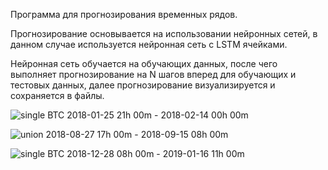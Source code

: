Программа для прогнозирования временных рядов.

Прогнозирование основывается на использовании нейронных сетей, в данном случае используется нейронная сеть с LSTM  ячейками.

Нейронная сеть обучается на обучающих данных, после чего выполняет прогнозирование на N шагов вперед для обучающих и тестовых данных, далее прогнозирование визуализируется и сохраняется в файлы.

![single BTC 2018-01-25 21h 00m - 2018-02-14 00h 00m](https://user-images.githubusercontent.com/61497170/237059799-7e90b692-90e9-468f-bd54-81fd8a53b043.png)

![union 2018-08-27 17h 00m - 2018-09-15 08h 00m](https://user-images.githubusercontent.com/61497170/237061661-f21181f4-d39c-4c24-ba99-fdc2dfd71ffe.png)

![single BTC 2018-12-28 08h 00m - 2019-01-16 11h 00m](https://user-images.githubusercontent.com/61497170/237060541-ec9b5cd1-bc8b-4110-a490-0f385ce81c94.png)
